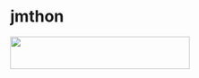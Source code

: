 # jmthon

<p align="left"><a href="https://heroku.com/deploy?template=https://github.com/akm575/mus"> <img src="https://img.shields.io/badge/Deploy%20To%20Heroku-purple?style=for-the-badge&logo=heroku" width="320" height="58.45"/></a></p>
